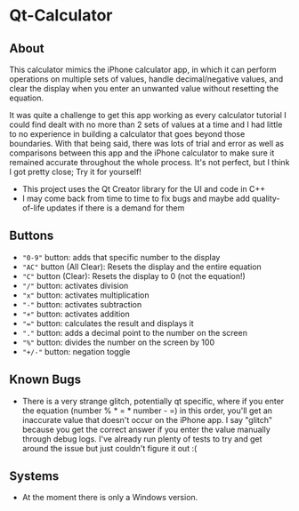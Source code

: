 # Qt-Calculator

## About
This calculator mimics the iPhone calculator app, in which it can perform operations on multiple sets of values, handle decimal/negative values, and clear the display when you enter an unwanted value without resetting the equation. 

It was quite a challenge to get this app working as every calculator tutorial I could find dealt with no more than 2 sets of values at a time and I had little to no experience in building a calculator that goes beyond those boundaries. With that being said, there was lots of trial and error as well as comparisons between this app and the iPhone calculator to make sure it remained accurate throughout the whole process. It's not perfect, but I think I got pretty close; Try it for yourself!

- This project uses the Qt Creator library for the UI and code in C++
- I may come back from time to time to fix bugs and maybe add quality-of-life updates if there is a demand for them

## Buttons
- ```"0-9"``` button: adds that specific number to the display 
- ```"AC"``` button (All Clear): Resets the display and the entire equation
- ```"C"``` button (Clear): Resets the display to 0 (not the equation!)
- ```"/"``` button: activates division
- ```"x"``` button: activates multiplication 
- ```"-"``` button: activates subtraction
- ```"+"``` button: activates addition
- ```"="``` button: calculates the result and displays it
- ```"."``` button: adds a decimal point to the number on the screen
- ```"%"``` button: divides the number on the screen by 100
- ```"+/-"``` button: negation toggle

## Known Bugs
- There is a very strange glitch, potentially qt specific, where if you enter the equation (number % * = * number - =) in this order, you'll get an inaccurate value that doesn't occur on the iPhone app. I say "glitch" because you get the correct answer if you enter the value manually through debug logs. I've already run plenty of tests to try and get around the issue but just couldn't figure it out :(

## Systems
- At the moment there is only a Windows version. 
